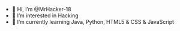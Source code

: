- 👋 Hi, I’m @MrHacker-18
- 👀 I’m interested in Hacking
- 🌱 I’m currently learning Java, Python, HTML5 & CSS & JavaScript

<!---
MrHacker-18/MrHacker-18 is a ✨ special ✨ repository because its `README.md` (this file) appears on your GitHub profile.
You can click the Preview link to take a look at your changes.
--->

